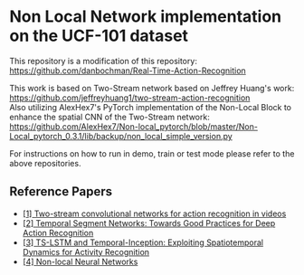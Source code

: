 # Non Local Network implementation on the UCF-101 dataset
This repository is a modification of this repository:
https://github.com/danbochman/Real-Time-Action-Recognition

This work is based on Two-Stream network based on Jeffrey Huang's work:  
https://github.com/jeffreyhuang1/two-stream-action-recognition  
Also utilizing AlexHex7's PyTorch implementation of the Non-Local Block to enhance the spatial CNN of the Two-Stream network:  https://github.com/AlexHex7/Non-local_pytorch/blob/master/Non-Local_pytorch_0.3.1/lib/backup/non_local_simple_version.py

For instructions on how to run in demo, train or test mode please refer to the above repositories.

## Reference Papers
*  [[1] Two-stream convolutional networks for action recognition in videos](http://papers.nips.cc/paper/5353-two-stream-convolutional)
*  [[2] Temporal Segment Networks: Towards Good Practices for Deep Action Recognition](https://link.springer.com/chapter/10.1007/978-3-319-46484-8_2)
*  [[3] TS-LSTM and Temporal-Inception: Exploiting Spatiotemporal Dynamics for Activity Recognition](https://arxiv.org/abs/1703.10667)
*  [[4] Non-local Neural Networks](https://arxiv.org/abs/1711.07971)

